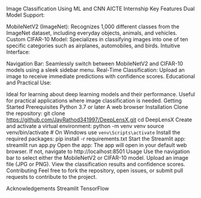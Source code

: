 Image Classification Using ML and CNN AICTE Internship
Key Features
Dual Model Support:

MobileNetV2 (ImageNet): Recognizes 1,000 different classes from the ImageNet dataset, including everyday objects, animals, and vehicles.
Custom CIFAR-10 Model: Specializes in classifying images into one of ten specific categories such as airplanes, automobiles, and birds.
Intuitive Interface:

Navigation Bar: Seamlessly switch between MobileNetV2 and CIFAR-10 models using a sleek sidebar menu.
Real-Time Classification: Upload an image to receive immediate predictions with confidence scores.
Educational and Practical Use:

Ideal for learning about deep learning models and their performance.
Useful for practical applications where image classification is needed.
Getting Started
Prerequisites
Python 3.7 or later
A web browser
Installation
Clone the repository:
git clone https://github.com/JayRathod341997/DeepLensX.git
cd DeepLensX
Create and activate a virtual environment:
python -m venv venv
source venv/bin/activate   # On Windows use `venv\Scripts\activate`
Install the required packages:
pip install -r requirements.txt
Start the Streamlit app:
streamlit run app.py
Open the app: The app will open in your default web browser. If not, navigate to http://localhost:8501
Usage
Use the navigation bar to select either the MobileNetV2 or CIFAR-10 model.
Upload an image file (JPG or PNG).
View the classification results and confidence scores.
Contributing
Feel free to fork the repository, open issues, or submit pull requests to contribute to the project.

Acknowledgements
Streamlit
TensorFlow

